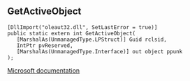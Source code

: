 ## GetActiveObject

```
[DllImport("oleaut32.dll", SetLastError = true)]
public static extern int GetActiveObject(
   [MarshalAs(UnmanagedType.LPStruct)] Guid rclsid,
   IntPtr pvReserved,
   [MarshalAs(UnmanagedType.Interface)] out object ppunk
);
```

[Microsoft documentation](https://docs.microsoft.com/en-us/windows/win32/api/oleauto/nf-oleauto-getactiveobject)
